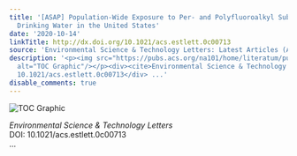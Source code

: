 ```yaml
---
title: '[ASAP] Population-Wide Exposure to Per- and Polyfluoroalkyl Substances from
  Drinking Water in the United States'
date: '2020-10-14'
linkTitle: http://dx.doi.org/10.1021/acs.estlett.0c00713
source: 'Environmental Science & Technology Letters: Latest Articles (ACS Publications)'
description: '<p><img src="https://pubs.acs.org/na101/home/literatum/publisher/achs/journals/content/estlcu/0/estlcu.ahead-of-print/acs.estlett.0c00713/20201014/images/medium/ez0c00713_0002.gif"
  alt="TOC Graphic"/></p><div><cite>Environmental Science & Technology Letters</cite></div><div>DOI:
  10.1021/acs.estlett.0c00713</div> ...'
disable_comments: true
---
```

<p><img src="https://pubs.acs.org/na101/home/literatum/publisher/achs/journals/content/estlcu/0/estlcu.ahead-of-print/acs.estlett.0c00713/20201014/images/medium/ez0c00713_0002.gif" alt="TOC Graphic"/></p><div><cite>Environmental Science & Technology Letters</cite></div><div>DOI: 10.1021/acs.estlett.0c00713</div> ...